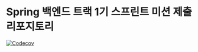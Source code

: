 # Spring 백엔드 트랙 1기 스프린트 미션 제출 리포지토리


[![Codecov](https://codecov.io/gh/SB01-Team07/sb01-deokhugam-team07/branch/main/graph/badge.svg)](https://codecov.io/gh/SB01-Team07/sb01-deokhugam-team07)

